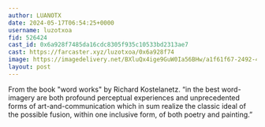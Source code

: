 ```yaml
---
author: LUANOTX
date: 2024-05-17T06:54:25+0000
username: luzotxoa
fid: 526424
cast_id: 0x6a928f7485da16cdc8305f935c10533bd2313ae7
cast: https://farcaster.xyz/luzotxoa/0x6a928f74
image: https://imagedelivery.net/BXluQx4ige9GuW0Ia56BHw/a1f61f67-2492-41b8-8061-86d9843b8b00/original
layout: post
---
```


From the book "word works" by Richard Kostelanetz.
“in the best word-imagery are both profound perceptual experiences and unprecedented forms of art-and-communication which in sum realize the classic ideal of the possible fusion, within one inclusive form, of both poetry and painting.”

<img src='https://imagedelivery.net/BXluQx4ige9GuW0Ia56BHw/a1f61f67-2492-41b8-8061-86d9843b8b00/original' alt='' referrerpolicy='no-referrer'/>
<img src='https://imagedelivery.net/BXluQx4ige9GuW0Ia56BHw/457ae6c5-ccfa-4066-1f8a-9dc6283ba900/original' alt='' referrerpolicy='no-referrer'/>
